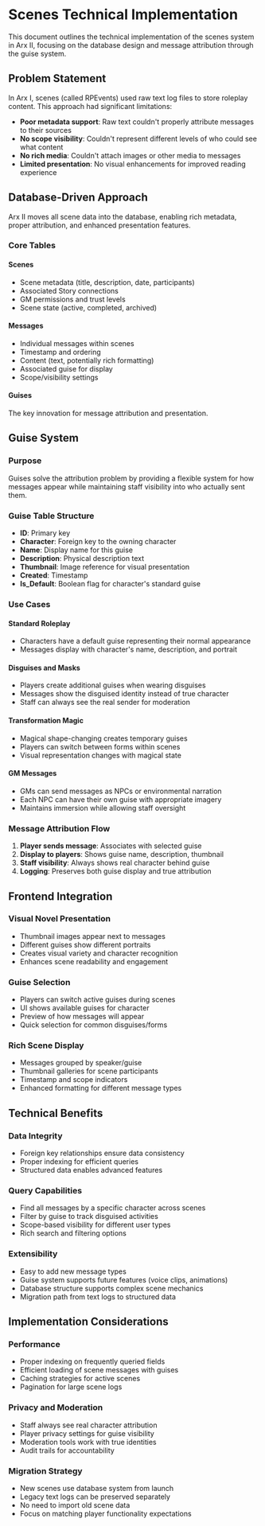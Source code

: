 # Scenes Technical Implementation

This document outlines the technical implementation of the scenes system in Arx II, focusing on the database design and message attribution through the guise system.

## Problem Statement

In Arx I, scenes (called RPEvents) used raw text log files to store roleplay content. This approach had significant limitations:

- **Poor metadata support**: Raw text couldn't properly attribute messages to their sources
- **No scope visibility**: Couldn't represent different levels of who could see what content
- **No rich media**: Couldn't attach images or other media to messages
- **Limited presentation**: No visual enhancements for improved reading experience

## Database-Driven Approach

Arx II moves all scene data into the database, enabling rich metadata, proper attribution, and enhanced presentation features.

### Core Tables

#### Scenes
- Scene metadata (title, description, date, participants)
- Associated Story connections
- GM permissions and trust levels
- Scene state (active, completed, archived)

#### Messages
- Individual messages within scenes
- Timestamp and ordering
- Content (text, potentially rich formatting)
- Associated guise for display
- Scope/visibility settings

#### Guises
The key innovation for message attribution and presentation.

## Guise System

### Purpose
Guises solve the attribution problem by providing a flexible system for how messages appear while maintaining staff visibility into who actually sent them.

### Guise Table Structure
- **ID**: Primary key
- **Character**: Foreign key to the owning character
- **Name**: Display name for this guise
- **Description**: Physical description text
- **Thumbnail**: Image reference for visual presentation
- **Created**: Timestamp
- **Is_Default**: Boolean flag for character's standard guise

### Use Cases

#### Standard Roleplay
- Characters have a default guise representing their normal appearance
- Messages display with character's name, description, and portrait

#### Disguises and Masks
- Players create additional guises when wearing disguises
- Messages show the disguised identity instead of true character
- Staff can always see the real sender for moderation

#### Transformation Magic
- Magical shape-changing creates temporary guises
- Players can switch between forms within scenes
- Visual representation changes with magical state

#### GM Messages
- GMs can send messages as NPCs or environmental narration
- Each NPC can have their own guise with appropriate imagery
- Maintains immersion while allowing staff oversight

### Message Attribution Flow

1. **Player sends message**: Associates with selected guise
2. **Display to players**: Shows guise name, description, thumbnail
3. **Staff visibility**: Always shows real character behind guise
4. **Logging**: Preserves both guise display and true attribution

## Frontend Integration

### Visual Novel Presentation
- Thumbnail images appear next to messages
- Different guises show different portraits
- Creates visual variety and character recognition
- Enhances scene readability and engagement

### Guise Selection
- Players can switch active guises during scenes
- UI shows available guises for character
- Preview of how messages will appear
- Quick selection for common disguises/forms

### Rich Scene Display
- Messages grouped by speaker/guise
- Thumbnail galleries for scene participants
- Timestamp and scope indicators
- Enhanced formatting for different message types

## Technical Benefits

### Data Integrity
- Foreign key relationships ensure data consistency
- Proper indexing for efficient queries
- Structured data enables advanced features

### Query Capabilities
- Find all messages by a specific character across scenes
- Filter by guise to track disguised activities
- Scope-based visibility for different user types
- Rich search and filtering options

### Extensibility
- Easy to add new message types
- Guise system supports future features (voice clips, animations)
- Database structure supports complex scene mechanics
- Migration path from text logs to structured data

## Implementation Considerations

### Performance
- Proper indexing on frequently queried fields
- Efficient loading of scene messages with guises
- Caching strategies for active scenes
- Pagination for large scene logs

### Privacy and Moderation
- Staff always see real character attribution
- Player privacy settings for guise visibility
- Moderation tools work with true identities
- Audit trails for accountability

### Migration Strategy
- New scenes use database system from launch
- Legacy text logs can be preserved separately
- No need to import old scene data
- Focus on matching player functionality expectations
